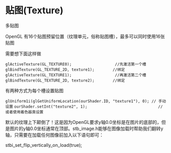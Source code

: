 #  贴图(Texture)

多贴图

OpenGL 有16个贴图预留位置（纹理单元，俗称贴图槽），最多可以同时使用16张贴图

需要想下面这样做

`glActiveTexture(GL_TEXTURE0);                   //先激活第一个槽`
`glBindTexture(GL_TEXTURE_2D, texture1); 		//绑定`
`glActiveTexture(GL_TEXTURE1);                   //再激活第二个槽`
`glBindTexture(GL_TEXTURE_2D, texture2); 		//绑定`

有两种方式为每个槽设置贴图

`glUniform1i(glGetUniformLocation(ourShader.ID, "texture1"), 0); // 手动设置`
`ourShader.setInt("texture2", 1); 								// 或者使用着色器类设置`



默认的纹理上下颠倒了！这是因为OpenGL要求y轴0.0坐标是在图片的底部的，但是图片的y轴0.0坐标通常在顶部。stb_image.h能够在图像加载时帮助我们翻转y轴，只需要在加载任何图像前加入以下语句即可：

stbi_set_flip_vertically_on_load(true);




